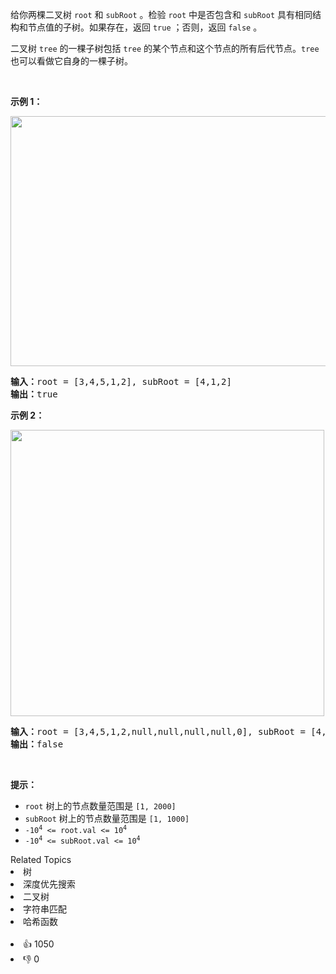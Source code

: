 <div class="original__bRMd"> 
 <div> 
  <p>给你两棵二叉树 <code>root</code> 和 <code>subRoot</code> 。检验 <code>root</code> 中是否包含和 <code>subRoot</code> 具有相同结构和节点值的子树。如果存在，返回 <code>true</code> ；否则，返回 <code>false</code> 。</p> 
 </div>
</div>

<p>二叉树 <code>tree</code> 的一棵子树包括 <code>tree</code> 的某个节点和这个节点的所有后代节点。<code>tree</code> 也可以看做它自身的一棵子树。</p>

<p>&nbsp;</p>

<p><strong>示例 1：</strong></p> 
<img alt="" src="https://assets.leetcode.com/uploads/2021/04/28/subtree1-tree.jpg" style="width: 532px; height: 400px;" /> 
<pre>
<strong>输入：</strong>root = [3,4,5,1,2], subRoot = [4,1,2]
<strong>输出：</strong>true
</pre>

<p><strong>示例 2：</strong></p> 
<img alt="" src="https://assets.leetcode.com/uploads/2021/04/28/subtree2-tree.jpg" style="width: 502px; height: 458px;" /> 
<pre>
<strong>输入：</strong>root = [3,4,5,1,2,null,null,null,null,0], subRoot = [4,1,2]
<strong>输出：</strong>false
</pre>

<p>&nbsp;</p>

<p><strong>提示：</strong></p>

<ul> 
 <li><code>root</code> 树上的节点数量范围是 <code>[1, 2000]</code></li> 
 <li><code>subRoot</code> 树上的节点数量范围是 <code>[1, 1000]</code></li> 
 <li><code>-10<sup>4</sup> &lt;= root.val &lt;= 10<sup>4</sup></code></li> 
 <li><code>-10<sup>4</sup> &lt;= subRoot.val &lt;= 10<sup>4</sup></code></li> 
</ul>

<div><div>Related Topics</div><div><li>树</li><li>深度优先搜索</li><li>二叉树</li><li>字符串匹配</li><li>哈希函数</li></div></div><br><div><li>👍 1050</li><li>👎 0</li></div>